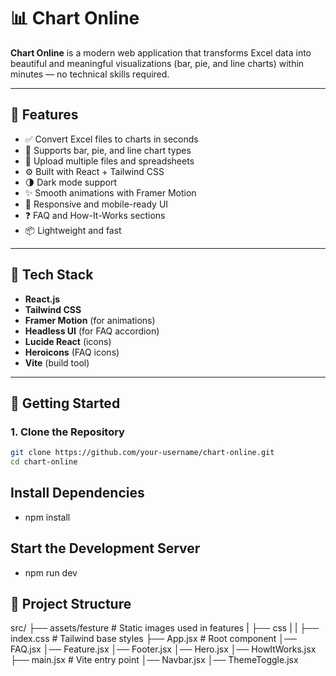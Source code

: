 # 📊 Chart Online

**Chart Online** is a modern web application that transforms Excel data into beautiful and meaningful visualizations (bar, pie, and line charts) within minutes — no technical skills required.

---

## 🌟 Features

- ✅ Convert Excel files to charts in seconds
- 🎨 Supports bar, pie, and line chart types
- 📂 Upload multiple files and spreadsheets
- ⚙️ Built with React + Tailwind CSS
- 🌗 Dark mode support
- ✨ Smooth animations with Framer Motion
- 📱 Responsive and mobile-ready UI
- ❓ FAQ and How-It-Works sections
- 📦 Lightweight and fast

---

## 🔧 Tech Stack

- **React.js**
- **Tailwind CSS**
- **Framer Motion** (for animations)
- **Headless UI** (for FAQ accordion)
- **Lucide React** (icons)
- **Heroicons** (FAQ icons)
- **Vite** (build tool)

---

## 🚀 Getting Started

### 1. Clone the Repository

```bash
git clone https://github.com/your-username/chart-online.git
cd chart-online

```

## Install Dependencies
- npm install

## Start the Development Server
- npm run dev

## 📁 Project Structure
src/
├── assets/festure          # Static images used in features
|   ├── css
|   |   ├── index.css           # Tailwind base styles
├── App.jsx          # Root component
│── FAQ.jsx
│── Feature.jsx
│── Footer.jsx
│── Hero.jsx
│── HowItWorks.jsx
├── main.jsx         # Vite entry point
│── Navbar.jsx
│── ThemeToggle.jsx  
